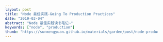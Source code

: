 ```yaml
---
layout: post
title: "Node 最佳实践-Going To Production Practices"
date: "2019-03-04"
abstract: "Node 最佳实践读书笔记~"
keywords: ["node", "production"]
thumb: "https://sunmengyuan.github.io/materials/garden/post/node-production/thumb.jpg"
---
```


